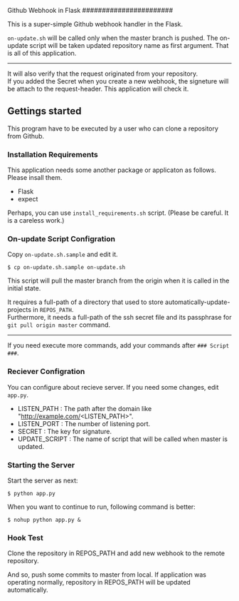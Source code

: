 Github Webhook in Flask
#######################

This is a super-simple Github webhook handler in the Flask.

``on-update.sh`` will be called only when the master branch is pushed.
The on-update script will be taken updated repository name as first argument.
That is all of this application.

---

It will also verify that the request originated from your repository.  
If you added the Secret when you create a new webhook, the signeture will be attach to the request-header. This application will check it.

## Gettings started
This program have to be executed by a user who can clone a repository from Github.

### Installation Requirements
This application needs some another package or applicaton as follows. Please insall them.

 * Flask
 * expect

Perhaps, you can use ``install_requirements.sh`` script. (Please be careful. It is a careless work.)

### On-update Script Configration
Copy ``on-update.sh.sample`` and edit it.

```
$ cp on-update.sh.sample on-update.sh
```

This script will pull the master branch from the origin when it is called in the initial state.

It requires a full-path of a directory that used to store automatically-update-projects in ``REPOS_PATH``.  
Furthermore, it needs a full-path of the ssh secret file and its passphrase for ``git pull origin master`` command.

---

If you need execute more commands, add your commands after ``### Script ###``.

### Reciever Configration
You can configure about recieve server. If you need some changes, edit ``app.py``.

 * LISTEN\_PATH   : The path after the domain like "http://example.com/<LISTEN\_PATH>".
 * LISTEN\_PORT   : The number of listening port.
 * SECRET         : The key for signature.
 * UPDATE\_SCRIPT : The name of script that will be called when master is updated.

### Starting the Server
Start the server as next:

```
$ python app.py
```

When you want to continue to run, following command is better:

```
$ nohup python app.py &
```

### Hook Test
Clone the repository in REPOS\_PATH and add new webhook to the remote repository.  

And so, push some commits to master from local. If application was operating normally, repository in REPOS\_PATH will be updated automatically.

